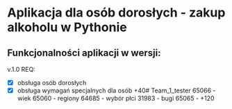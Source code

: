 # Aplikacja dla osób dorosłych - zakup alkoholu w Pythonie

## Funkcjonalności aplikacji w wersji:

v.1.0
REQ:
- [x] obsługa osób dorosłych
- [x] obsługa wymagań specjalnych dla osób +40# Team_1_tester
 65066 - wiek
 65060 - regiony
 64685 - wybór płci
 31983 - bugi
 65065 - +120
